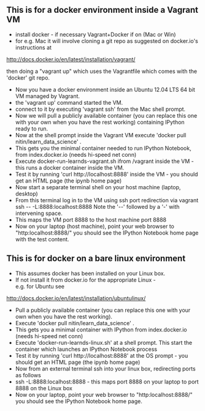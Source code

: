This is for a docker environment inside a Vagrant VM
------

* install docker - if necessary Vagrant+Docker if on (Mac or Win)
* for e.g. Mac it will involve cloning a git repo as suggested on docker.io's instructions at  

http://docs.docker.io/en/latest/installation/vagrant/

 then doing a "vagrant up" which uses the Vagrantfile which comes with the 'docker' git repo.  
* Now you have a docker environment inside an Ubuntu 12.04 LTS 64 bit VM managed by Vagrant.
* the 'vagrant up' command started the VM.
* connect to it by executing 'vagrant ssh' from the Mac shell prompt.
* Now we will pull a publicly available container (you can replace this one with your own when you have the rest working) containing IPython ready to run.
* Now at the shell prompt  inside the Vagrant VM execute 'docker pull nitin/learn_data_science' .
* This gets you the minimal container needed to run IPython Notebook, from index.docker.io (needs hi-speed net conn)
* Execute docker-run-learnds-vagrant.sh ifrom /vagrant inside the VM - this runs a docker container inside the VM.
* Test it by running 'curl http://localhost:8888' inside the VM - you should get an HTML page (the ipynb home page)
* Now start a separate terminal shell on your host machine (laptop, desktop)
* From this terminal log in to the VM using ssh port redirection via
vagrant ssh -- -L:8888:localhost:8888  Note the '--' followed by a '-' with intervening space.
* This maps the VM port 8888 to the host machine port 8888
* Now on your laptop (host machine),  point your web browser to "http:localhost:8888/" you should see the IPython Notebook home page with the test content.

This is for docker on a bare linux environment
------
* This assumes docker has been installed on your Linux box.
* If not install it from docker.io for the appropriate Linux -  
e.g. for Ubuntu see

http://docs.docker.io/en/latest/installation/ubuntulinux/

* Pull a publicly available container (you can replace this one with your own when you have the rest working).
* Execute 'docker pull nitin/learn_data_science' .
* This gets you a minimal container with IPython from index.docker.io (needs hi-speed net conn)
* Execute 'docker-run-learnds-linux.sh' at a shell prompt. This start the container which launches an IPython Notebook process
* Test it by running 'curl http://localhost:8888' at the OS prompt - you should get an HTML page (the ipynb home page)
* Now from an external terminal ssh into your linux box, redirecting ports as follows
* ssh -L:8888:localhost:8888 - this maps port 8888 on your laptop to port 8888 on the Linux box
* Now on your laptop, point your web browser to "http:localhost:8888/" you should see the IPython Notebook home page.
